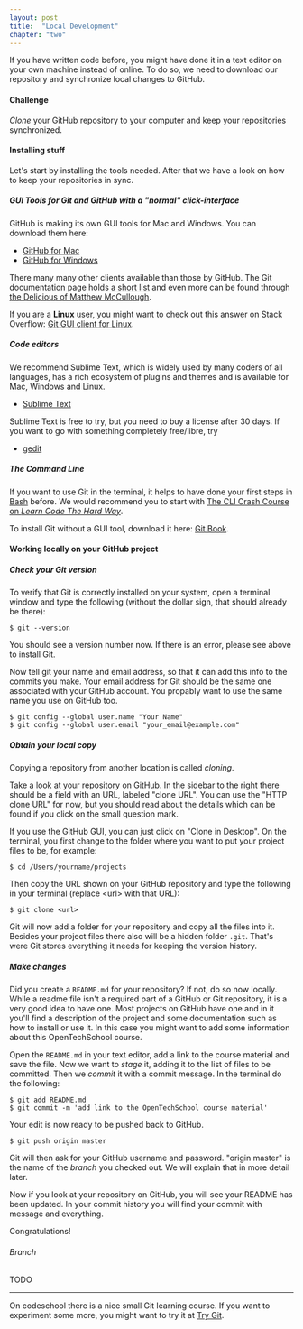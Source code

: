 ```yaml
---
layout: post
title:  "Local Development"
chapter: "two"
---
```


If you have written code before, you might have done it in a text editor on your own machine instead of online. To do so, we need to download our repository and synchronize local changes to GitHub.

#### Challenge
*Clone* your GitHub repository to your computer and keep your repositories synchronized.


#### Installing stuff

Let's start by installing the tools needed. After that we have a look on how to keep your repositories in sync.

##### GUI Tools for Git and GitHub with a "normal" click-interface

GitHub is making its own GUI tools for Mac and Windows. You can download them here:

- [GitHub for Mac](http://mac.github.com/)
- [GitHub for Windows](http://windows.github.com/)

There many many other clients available than those by GitHub. The Git documentation page holds [a short list](http://git-scm.com/downloads/guis) and even more can be found through [the Delicious of Matthew McCullough](https://delicious.com/matthew.mccullough/gui,git).

If you are a **Linux** user, you might want to check out this answer on Stack Overflow: [Git GUI client for Linux](http://stackoverflow.com/questions/1516720/git-gui-client-for-linux/1518844#1518844).

##### Code editors

We recommend Sublime Text, which is widely used by many coders of all languages, has a rich ecosystem of plugins and themes and is available for Mac, Windows and Linux.

- [Sublime Text](http://www.sublimetext.com/)

Sublime Text is free to try, but you need to buy a license after 30 days. If you want to go with something completely free/libre, try

- [gedit](https://projects.gnome.org/gedit/)

##### The Command Line

If you want to use Git in the terminal, it helps to have done your first steps in [Bash](https://en.wikipedia.org/wiki/Bash_\(Unix_shell\)) before. We would recommend you to start with [The CLI Crash Course on *Learn Code The Hard Way*](http://cli.learncodethehardway.org/).

To install Git without a GUI tool, download it here: [Git Book](http://git-scm.com/downloads).


#### Working locally on your GitHub project

##### Check your Git version
To verify that Git is correctly installed on your system, open a terminal window and type the following (without the dollar sign, that should already be there):

	$ git --version 

You should see a version number now. If there is an error, please see above to install Git.

Now tell git your name and email address, so that it can add this info to the commits you make. Your email address for Git should be the same one associated with your GitHub account. You propably want to use the same name you use on GitHub too.

	$ git config --global user.name "Your Name"
	$ git config --global user.email "your_email@example.com"

##### Obtain your local copy

Copying a repository from another location is called *cloning*. 

Take a look at your repository on GitHub. In the sidebar to the right there should be a field with an URL, labeled "clone URL". You can use the "HTTP clone URL" for now, but you should read about the details which can be found if you click on the small question mark.

If you use the GitHub GUI, you can just click on "Clone in Desktop". On the terminal, you first change to the folder where you want to put your project files to be, for example:

	$ cd /Users/yourname/projects

Then copy the URL shown on your GitHub repository and type the following in your terminal (replace \<url> with that URL):
	
	$ git clone <url>

Git will now add a folder for your repository and copy all the files into it. Besides your project files there also will be a hidden folder `.git`. That's were Git stores everything it needs for keeping the version history.

##### Make changes

Did you create a `README.md` for your repository? If not, do so now locally. While a readme file isn't a required part of a GitHub or Git repository, it is a very good idea to have one. Most projects on GitHub have one and in it you'll find a description of the project and some documentation such as how to install or use it. In this case you might want to add some information about this OpenTechSchool course.

Open the `README.md` in your text editor, add a link to the course material and save the file.
Now we want to *stage* it, adding it to the list of files to be committed. Then we *commit* it with a commit message. In the terminal do the following:

	$ git add README.md
	$ git commit -m 'add link to the OpenTechSchool course material'

Your edit is now ready to be pushed back to GitHub.
	
	$ git push origin master

Git will then ask for your GitHub username and password. "origin master" is the name of the *branch* you checked out. We will explain that in more detail later.

Now if you look at your repository on GitHub, you will see your README has been updated. In your commit history you will find your commit with message and everything.

Congratulations!

###### Branch
TODO


----
On codeschool there is a nice small Git learning course. If you want to experiment some more, you might want to try it at [Try Git](http://try.github.io/levels/1/challenges/1).



